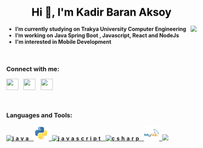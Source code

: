 



<h1 align = "center" font = "">
<strong>
<font color ="black">
Hi 👋, I'm Kadir Baran Aksoy 
</font>
</h1>

<img src="https://media.giphy.com/media/JIX9t2j0ZTN9S/giphy.gif" align="right"  witdh ="400" height="250">


- I’m currently studying on Trakya University Computer Engineering
- I’m working on Java Spring Boot , Javascript, React and NodeJs
- I'm interested in Mobile Development 



<br>

### Connect with me:

<p style="letter-spacing:10px">
<a href ="https://twitter.com/kadirr_aksoy" ><img height ="30" width="32" src=https://raw.githubusercontent.com/rahuldkjain/github-profile-readme-generator/master/src/images/icons/Social/twitter.svg /></a> 
<a href ="https://www.linkedin.com/in/kadir-aksoy-64a21a248/"><img height ="30" width="32" src=https://raw.githubusercontent.com/rahuldkjain/github-profile-readme-generator/master/src/images/icons/Social/linked-in-alt.svg /></a>
<a href ="https://www.instagram.com/aksy.kadir/"><img height ="30" width="32" src=https://raw.githubusercontent.com/rahuldkjain/github-profile-readme-generator/master/src/images/icons/Social/instagram.svg /></a>
</p>





<br>

### Languages and Tools:

<p style="letter-spacing:5px">
<a href="https://www.java.com/tr/" rel="nofollow"> <img src=https://raw.githubusercontent.com/jmnote/z-icons/master/svg/java.svg alt="java" width="40" height="40" style="max-width: 100%;"> </a>
<a href="https://www.python.org" rel="nofollow"> <img src="https://raw.githubusercontent.com/devicons/devicon/master/icons/python/python-original.svg" alt="python" width="40" height="40" style="max-width: 100%;"> </a>
<a href="https://www.javascript.com/" rel="nofollow"> <img src="https://raw.githubusercontent.com/jmnote/z-icons/master/svg/javascript.svg" alt="javascript" width="40" height="40" style="max-width: 100%;"> </a>
<a href="https://dotnet.microsoft.com/en-us/apps/aspnet/web-apps" rel="nofollow"> <img src="https://raw.githubusercontent.com/jmnote/z-icons/master/svg/flutter.svg" alt="csharp" width="40" height="40" style="max-width: 100%;"> </a>
<a href="https://www.mysql.com/" rel="nofollow"> <img src="https://raw.githubusercontent.com/devicons/devicon/master/icons/mysql/mysql-original-wordmark.svg" alt="mysql" width="40" height="40" style="max-width: 100%;"> </a>
<a href="https://www.postgresql.org/"><img src="https://skillicons.dev/icons?i=postgres" width="40"></a>


  




